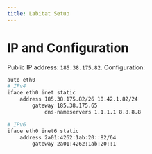 ```yaml
---
title: Labitat Setup
---
```


# IP and Configuration

Public IP address: `185.38.175.82`. Configuration:

```bash
auto eth0
# IPv4
iface eth0 inet static
    address 185.38.175.82/26 10.42.1.82/24
        gateway 185.38.175.65
            dns-nameservers 1.1.1.1 8.8.8.8

# IPv6
iface eth0 inet6 static
    address 2a01:4262:1ab:20::82/64
        gateway 2a01:4262:1ab:20::1
```
